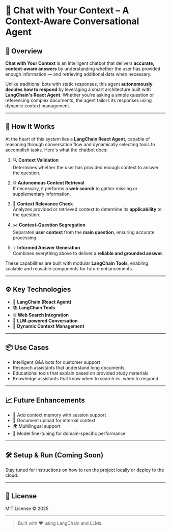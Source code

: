 # 🤖 Chat with Your Context – A Context-Aware Conversational Agent

## 🚀 Overview

**Chat with Your Context** is an intelligent chatbot that delivers **accurate, context-aware answers** by understanding whether the user has provided enough information — and retrieving additional data when necessary.

Unlike traditional bots with static responses, this agent **autonomously decides how to respond** by leveraging a smart architecture built with **LangChain's React Agent**. Whether you're asking a simple question or referencing complex documents, the agent tailors its responses using dynamic context management.

---

## 🧠 How It Works

At the heart of this system lies a **LangChain React Agent**, capable of reasoning through conversation flow and dynamically selecting tools to accomplish tasks. Here's what the chatbot does:

1. 🔍 **Context Validation**  
   Determines whether the user has provided enough context to answer the question.

2. 🌐 **Autonomous Context Retrieval**  
   If necessary, it performs a **web search** to gather missing or supplementary information.

3. 🧾 **Context Relevance Check**  
   Analyzes provided or retrieved context to determine its **applicability** to the question.

4. ✂️ **Context-Question Segregation**  
   Separates **user context** from the **main question**, ensuring accurate processing.

5. 💡 **Informed Answer Generation**  
   Combines everything above to deliver a **reliable and grounded answer**.

These capabilities are built with modular **LangChain Tools**, enabling scalable and reusable components for future enhancements.

---

## ⚙️ Key Technologies

- 🧠 **LangChain (React Agent)**
- 📚 **LangChain Tools**
- 🌐 **Web Search Integration**
- 💬 **LLM-powered Conversation**
- 🧩 **Dynamic Context Management**

---

## 📦 Use Cases

- Intelligent Q&A bots for customer support
- Research assistants that understand long documents
- Educational tools that explain based on provided study materials
- Knowledge assistants that know when to search vs. when to respond

---

## 📈 Future Enhancements

- 🔐 Add context memory with session support  
- 📂 Document upload for internal context  
- 🌍 Multilingual support  
- 🤖 Model fine-tuning for domain-specific performance

---

## 🛠️ Setup & Run (Coming Soon)

Stay tuned for instructions on how to run the project locally or deploy to the cloud.

---

## 📄 License

MIT License © 2025

---

> Built with ❤️ using LangChain and LLMs.
